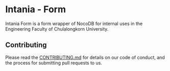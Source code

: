 # Intania - Form

Intania Form is a form wrapper of NocoDB for internal uses in the Engineering Faculty of Chulalongkorn University.

## Contributing

Please read the [CONTRIBUTING.md](CONTRIBUTING.md) for details on our code of conduct, and the process for submitting pull requests to us.
